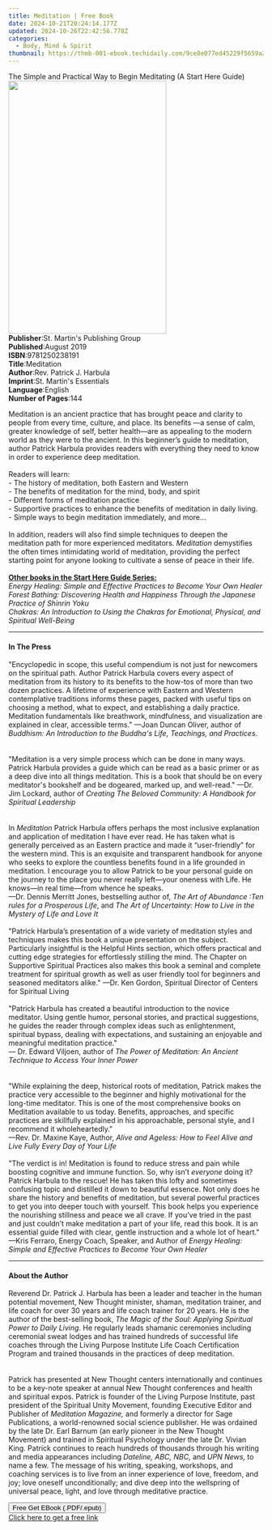 ```yaml
---
title: Meditation | Free Book
date: 2024-10-21T20:24:14.177Z
updated: 2024-10-26T22:42:56.778Z
categories:
  - Body, Mind & Spirit
thumbnail: https://thmb-001-ebook.techidaily.com/9ce8e077ed45229f5659a2ce347cd66296c19c8e80830a1fb3c97efabea2ca82.jpg
---
```

<main id="book-container">
  <div class="flex flex-col">
    <div class="book-brief flex-1 py-6 px-4 sm:p-6 md:py-10 md:px-8">
      <!-- brief-->
      <div class="book-brief-main">
        The Simple and Practical Way to Begin Meditating (A Start Here Guide)
      </div>
    </div>
    <div
      class="book-meta-info flex-1 grid gap-4 col-start-1 col-end-3 row-start-1 sm:mb-6 sm:grid-cols-4 lg:gap-6 lg:col-start-2 lg:row-end-6 lg:row-span-6 lg:mb-0"
    >
      <div
        class="book-meta-info-left place-content-center mt-4 p-4 text-sm leading-6 col-start-2 col-span-2 dark:text-slate-400"
      >
        <img
          class="w-full h-500 object-cover rounded-lg sm:h-255 sm:col-span-2 lg:col-span-full"
          src="https://img-001-ebook.techidaily.com/c49f477c1b20eecd2ce96408e3c673b04ec83b4ce9b928dcdcfce3359fdbd087.jpg"
          alt=""
          width="312"
          height="500"
        />
      </div>
      <div
        class="book-meta-info-right mt-2 col-start-1 row-start-2 col-span-3 self-center"
      >
        <!-- meta data  -->
        <div class="flex flex-col px-4 md:px-8">
          <div class="flex-1">
            <strong>Publisher</strong>:<span class="px-2"
              >St. Martin&#39;s Publishing Group</span
            >
          </div>
          <div class="flex-1">
            <strong>Published</strong>:<span class="px-2">August 2019</span>
          </div>
          <div class="flex-1">
            <strong>ISBN</strong>:<span class="px-2">9781250238191</span>
          </div>
          <div class="flex-1">
            <strong>Title</strong>:<span class="px-2">Meditation</span>
          </div>
          <div class="flex-1">
            <strong>Author</strong>:<span class="px-2"
              >Rev. Patrick J. Harbula</span
            >
          </div>
          <div class="flex-1">
            <strong>Imprint</strong>:<span class="px-2"
              >St. Martin&#39;s Essentials</span
            >
          </div>
          <div class="flex-1">
            <strong>Language</strong>:<span class="px-2">English</span>
          </div>
          <div class="flex-1">
            <strong>Number of Pages</strong>:<span class="px-2">144</span>
          </div>
        </div>
      </div>
    </div>
    <div class="book-description flex-1 py-6 px-4 sm:p-6 md:py-10 md:px-8">
      <div class="book-description-main">
        <div accordion-content="" id="description">
          <p>
            Meditation is an ancient practice that has brought peace and clarity
            to people from every time, culture, and place. Its benefits —a sense
            of calm, greater knowledge of self, better health—are as appealing
            to the modern world as they were to the ancient. In this beginner’s
            guide to meditation, author Patrick Harbula provides readers with
            everything they need to know in order to experience deep meditation.
            <br /><br />
            Readers will learn: <br />
            - The history of meditation, both Eastern and Western<br />
            - The benefits of meditation for the mind, body, and spirit<br />
            - Different forms of meditation practice<br />- Supportive practices
            to enhance the benefits of meditation in daily living.<br />
            - Simple ways to begin meditation immediately, and more...<br /><br />
            In addition, readers will also find simple techniques to deepen the
            meditation path for more experienced meditators.
            <i>Meditation</i> demystifies the often times intimidating world of
            meditation, providing the perfect starting point for anyone looking
            to cultivate a sense of peace in their life.<br /><br /><b
              ><u>Other books in the Start Here Guide Series:</u></b
            ><br /><i
              >Energy Healing: Simple and Effective Practices to Become Your Own
              Healer</i
            ><br /><i
              >Forest Bathing: Discovering Health and Happiness Through the
              Japanese Practice of Shinrin Yoku<br />Chakras: An Introduction to
              Using the Chakras for Emotional, Physical, and Spiritual
              Well-Being</i
            >
          </p>
        </div>
        <div class="accordion-fader"></div>
      </div>
    </div>
    <div class="book-excerpts flex-1 py-6 px-4 sm:p-6 md:py-10 md:px-8">
      <!-- excerpts-->
      <div class="book-excerpts-main">
        <hr />
        <h4 class="placeholder placeholder-heading">
          <span>In The Press</span>
        </h4>
        <p></p>
        <p>
          "Encyclopedic in scope, this useful compendium is not just for
          newcomers on the spiritual path. Author Patrick Harbula covers every
          aspect of meditation from its history to its benefits to the how-tos
          of more than two dozen practices. A lifetime of experience with
          Eastern and Western contemplative traditions informs these pages,
          packed with useful tips on choosing a method, what to expect, and
          establishing a daily practice. Meditation fundamentals like
          breathwork, mindfulness, and visualization are explained in clear,
          accessible terms." —Joan Duncan Oliver, author of
          <i
            >Buddhism: An Introduction to the Buddha's Life, Teachings, and
            Practices</i
          >. <br /><br /><br />"Meditation is a very simple process which can be
          done in many ways. Patrick Harbula provides a guide which can be read
          as a basic primer or as a deep dive into all things meditation. This
          is a book that should be on every meditator's bookshelf and be
          dogeared, marked up, and well-read." —Dr. Jim Lockard, author of
          <i
            >Creating The Beloved Community: A Handbook for Spiritual
            Leadership<br /></i
          ><br /><br />In <i>Meditation </i>Patrick Harbula offers perhaps the
          most inclusive explanation and application of meditation I have ever
          read. He has taken what is generally perceived as an Eastern practice
          and made it “user-friendly” for the western mind. This is an exquisite
          and transparent handbook for anyone who seeks to explore the countless
          benefits found in a life grounded in meditation. I encourage you to
          allow Patrick to be your personal guide on the journey to the place
          you never really left—your oneness with Life. He knows—in real
          time—from whence he speaks.<br />—Dr. Dennis Merritt Jones,
          bestselling author of,
          <i>The Art of Abundance :Ten rules for a Prosperous Life</i>, and<i>
            The Art of Uncertainty: How to Live in the Mystery of Life and Love
            It <br /><br /></i
          >"Patrick Harbula’s presentation of a wide variety of meditation
          styles and techniques makes this book a unique presentation on the
          subject. Particularly insightful is the Helpful Hints section, which
          offers practical and cutting edge strategies for effortlessly stilling
          the mind. The Chapter on Supportive Spiritual Practices also makes
          this book a seminal and complete treatment for spiritual growth as
          well as user friendly tool for beginners and seasoned meditators
          alike." —Dr. Ken Gordon, Spiritual Director of Centers for Spiritual
          Living<br /><br />"Patrick Harbula has created a beautiful
          introduction to the novice meditator. Using gentle humor, personal
          stories, and practical suggestions, he guides the reader through
          complex ideas such as enlightenment, spiritual bypass, dealing with
          expectations, and sustaining an enjoyable and meaningful meditation
          practice."<br />
          — Dr. Edward Viljoen, author of
          <i
            >The Power of Meditation: An Ancient Technique to Access Your Inner
            Power<br /><br /></i
          ><br />"While explaining the deep, historical roots of meditation,
          Patrick makes the practice very accessible to the beginner and highly
          motivational for the long-time meditator. This is one of the most
          comprehensive books on Meditation available to us today. Benefits,
          approaches, and specific practices are skillfully explained in his
          approachable, personal style, and I recommend it wholeheartedly."
          <br />—Rev. Dr. Maxine Kaye, Author, <i>Alive</i
          ><i>
            and Ageless: How to Feel Alive and Live Fully Every Day of Your
            Life<br /><br /></i
          >"The verdict is in! Meditation is found to reduce stress and pain
          while boosting cognitive and immune function. So, why isn’t
          <i>everyone</i> doing it? Patrick Harbula to the rescue! He has taken
          this lofty and sometimes confusing topic and distilled it down to
          beautiful essence. Not only does he share the history and benefits of
          meditation, but several powerful practices to get you into deeper
          touch with yourself. This book helps you experience the nourishing
          stillness and peace we all crave. If you’ve tried in the past and just
          couldn’t make meditation a part of your life, read this book. It is an
          essential guide filled with clear, gentle instruction and a whole lot
          of heart." —Kris Ferraro, Energy Coach, Speaker, and Author of
          <i
            >Energy Healing: Simple and Effective Practices to Become Your Own
            Healer</i
          >
        </p>
        <p></p>
      </div>
    </div>
    <div class="book-about-author flex-1 py-6 px-4 sm:p-6 md:py-10 md:px-8">
      <!-- about author-->
      <div class="book-main-author-main">
        <hr />
        <h4 class="placeholder placeholder-heading">
          <span>About the Author</span>
        </h4>
        <p></p>
        <p>
          Reverend Dr. Patrick J. Harbula has been a leader and teacher in the
          human potential movement, New Thought minister, shaman, meditation
          trainer, and life coach for over 30 years and life coach trainer for
          20 years. He is the author of the best-selling book,
          <i>The Magic of the Soul: Applying Spiritual Power to Daily Living</i
          >. He regularly leads shamanic ceremonies including ceremonial sweat
          lodges and has trained hundreds of successful life coaches through the
          Living Purpose Institute Life Coach Certification Program and trained
          thousands in the practices of deep meditation.<br /><br /><br />Patrick
          has presented at New Thought centers internationally and continues to
          be a key-note speaker at annual New Thought conferences and health and
          spiritual expos. Patrick is founder of the Living Purpose Institute,
          past president of the Spiritual Unity Movement, founding Executive
          Editor and Publisher of <i>Meditation Magazine, </i>and formerly a
          director for Sage Publications, a world-renowned social science
          publisher. He was ordained by the late Dr. Earl Barnum (an early
          pioneer in the New Thought Movement) and trained in Spiritual
          Psychology under the late Dr. Vivian King. Patrick continues to reach
          hundreds of thousands through his writing and media appearances
          including <i>Dateline, ABC, NBC, </i>and <i>UPN News, </i>to name a
          few. The message of his writing, speaking, workshops, and coaching
          services is to live from an inner experience of love, freedom, and
          joy; love oneself unconditionally; and dive deep into the wellspring
          of universal peace, light, and love through meditative practice.
        </p>
        <p></p>
      </div>
    </div>
    <div class="book-free-get flex-1 py-6 px-4 sm:p-6 md:py-10 md:px-8">
      <button
        id="btn-free-get"
        class="bg-blue-500 hover:bg-blue-700 text-white font-bold py-2 px-4 rounded"
      >
        Free Get EBook (.PDF/.epub)
      </button>
      <div id="countdown-display" class="px-2 text-lg mt-2"></div>
      <a
        id="free-link"
        class="hidden bg-blue-500 hover:bg-blue-700 text-white font-bold py-2 px-4 rounded"
        href="https://www.ebooks.com/en-us/book/209592305/meditation/rev-patrick-j-harbula/"
        target="_blank"
        >Click here to get a free link</a
      >
    </div>
    <script>
      let countdownTime = 0;
      let countdownInterval = null;
      document
        .getElementById('btn-free-get')
        .addEventListener('click', startCountdown);
      function startCountdown() {
        countdownTime = new Date().getTime() + 60000 * 3;
        countdownInterval = setInterval(updateCountdown, 1000);
        document.getElementById('btn-free-get').disabled = true;
        document
          .getElementById('btn-free-get')
          .classList.add('bg-gray-500', 'cursor-not-allowed');
      }
      function updateCountdown() {
        let currentTime = new Date().getTime();
        let timeLeft = countdownTime - currentTime;
        let secondsLeft = Math.floor(timeLeft / 1000);
        document.getElementById('countdown-display').innerHTML =
          `Remaining time: ${secondsLeft} seconds.`;
        if (secondsLeft <= 0) {
          clearInterval(countdownInterval);
          document.getElementById('btn-free-get').classList.add('hidden');
          document.getElementById('free-link').classList.remove('hidden');
          document.getElementById('countdown-display').innerHTML = '';
        }
      }
    </script>
  </div>
</main>

<ins class="adsbygoogle"
      style="display:block"
      data-ad-client="ca-pub-7571918770474297"
      data-ad-slot="8358498916"
      data-ad-format="auto"
      data-full-width-responsive="true"></ins>
    